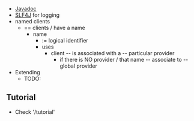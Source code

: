 * [Javadoc](https://javadoc.io/doc/dev.openfeature)
* [SLF4J](https://slf4j.org/manual.html) for logging
* named clients
  * == clients / have a name
    * name
      * := logical identifier
      * uses
        * client -- is associated with a -- particular provider
          * if there is NO provider / that name -- associate to -- global provider
* Extending
  * TODO:

## Tutorial
* Check '/tutorial'

